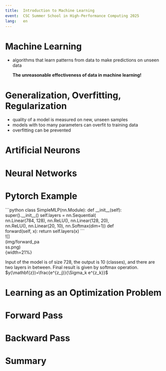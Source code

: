 ```yaml
---
title:  Introduction to Machine Learning
event:  CSC Summer School in High-Performance Computing 2025
lang:   en
---
```


# Machine Learning

- algorithms that learn patterns from data to make predictions on unseen data


  **The unreasonable effectiveness of data in machine learning!**

# Generalization, Overfitting, Regularization

- quality of a model is measured on new, unseen samples
- models with too many parameters can overfit to training data
- overfitting can be prevented

# Artificial Neurons

# Neural Networks

# Pytorch Example

<div class="column"  style="width:75%">
```python
class SimpleMLP(nn.Module):
    def __init__(self):
        super().__init__()
        self.layers = nn.Sequential(
            nn.Linear(784, 128),
            nn.ReLU(),
            nn.Linear(128, 20),
            nn.ReLU(),
            nn.Linear(20, 10),
            nn.Softmax(dim=1))
    def forward(self, x):
        return self.layers(x)
```
</div>

<div class="column"  style="width:23%">
![](img/forward_pass.png){width=21%}
</div>

Input of the model is of size 728,  the output is 10 (classes), and there are two layers in between. Final result is given by softmax operation. 
$y(\mathbf{z})=\frac{e^{z_j}}{\Sigma_k e^{z_k}}$

# Learning as an Optimization Problem

# Forward Pass

# Backward Pass


# Summary
